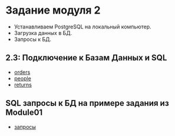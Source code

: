 # Задание модуля 2
- Устанавливаем PostgreSQL на локальный компьютер.
- Загрузка данных в БД.
- Запросы к БД.
## 2.3: Подключение к Базам Данных и SQL
- [orders](https://github.com/nepster50/datalearn/blob/main/de101/module2/orders.sql)
- [people](https://github.com/nepster50/datalearn/blob/main/de101/module2/people.sql)
- [returns](https://github.com/nepster50/datalearn/blob/main/de101/module2/returns.sql)
## SQL запросы к БД на примере задания из Module01
- [запросы]()
